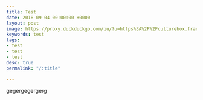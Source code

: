 ```yaml
---
title: Test
date: 2018-09-04 00:00:00 +0000
layout: post
image: https://proxy.duckduckgo.com/iu/?u=https%3A%2F%2Fculturebox.francetvinfo.fr%2Fsites%2Fdefault%2Ffiles%2Fassets%2Fimages%2F2016%2F12%2F024_2572239_1.jpg&f=1
keywords: test
tags:
- test
- test
- test
desc: true
permalink: "/:title"

---
```

gegergegergerg